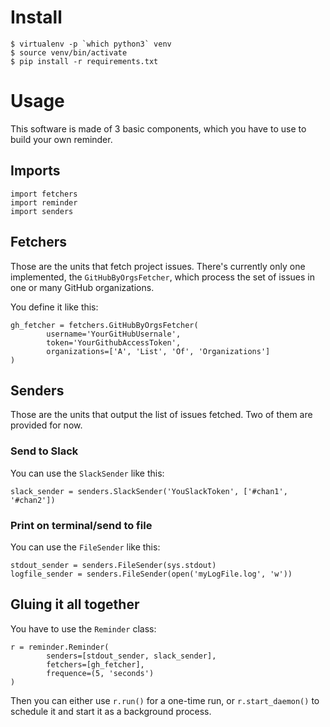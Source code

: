 
# Install

```
$ virtualenv -p `which python3` venv
$ source venv/bin/activate
$ pip install -r requirements.txt
```

# Usage

This software is made of 3 basic components, which you have to use to
build your own reminder.

## Imports

```
import fetchers
import reminder
import senders
```

## Fetchers

Those are the units that fetch project issues. There's currently only
one implemented, the `GitHubByOrgsFetcher`, which process the set of
issues in one or many GitHub organizations.

You define it like this:

```
gh_fetcher = fetchers.GitHubByOrgsFetcher(
        username='YourGitHubUsernale',
        token='YourGithubAccessToken',
        organizations=['A', 'List', 'Of', 'Organizations']
)
```

## Senders

Those are the units that output the list of issues fetched. Two of
them are provided for now.

### Send to Slack

You can use the `SlackSender` like this:

```
slack_sender = senders.SlackSender('YouSlackToken', ['#chan1', '#chan2'])
```

### Print on terminal/send to file

You can use the `FileSender` like this:

```
stdout_sender = senders.FileSender(sys.stdout)
logfile_sender = senders.FileSender(open('myLogFile.log', 'w'))
```

## Gluing it all together

You have to use the `Reminder` class:

```
r = reminder.Reminder(
        senders=[stdout_sender, slack_sender],
        fetchers=[gh_fetcher],
        frequence=(5, 'seconds')
)
```

Then you can either use `r.run()` for a one-time run, or
`r.start_daemon()` to schedule it and start it as a background
process.
